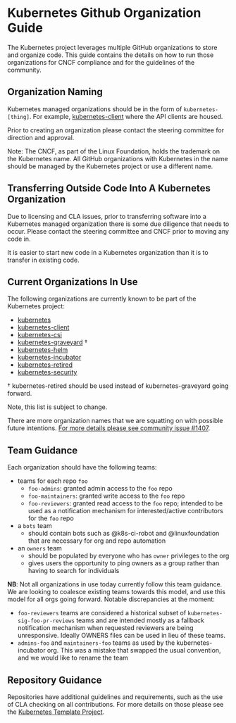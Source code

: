 # Kubernetes Github Organization Guide

The Kubernetes project leverages multiple GitHub organizations to store and
organize code. This guide contains the details on how to run those organizations
for CNCF compliance and for the guidelines of the community.

## Organization Naming

Kubernetes managed organizations should be in the form of `kubernetes-[thing]`.
For example, [kubernetes-client](https://github.com/kubernetes-client) where the
API clients are housed.

Prior to creating an organization please contact the steering committee for
direction and approval.

Note: The CNCF, as part of the Linux Foundation, holds the trademark on the
Kubernetes name. All GitHub organizations with Kubernetes in the name should be
managed by the Kubernetes project or use a different name.

## Transferring Outside Code Into A Kubernetes Organization

Due to licensing and CLA issues, prior to transferring software into a Kubernetes
managed organization there is some due diligence that needs to occur. Please
contact the steering committee and CNCF prior to moving any code in.

It is easier to start new code in a Kubernetes organization than it is to
transfer in existing code.

## Current Organizations In Use

The following organizations are currently known to be part of the Kubernetes
project:

* [kubernetes](https://github.com/kubernetes)
* [kubernetes-client](https://github.com/kubernetes-client)
* [kubernetes-csi](https://github.com/kubernetes-csi)
* [kubernetes-graveyard](https://github.com/kubernetes-graveyard) †
* [kubernetes-helm](https://github.com/kubernetes-helm)
* [kubernetes-incubator](https://github.com/kubernetes-incubator)
* [kubernetes-retired](https://github.com/kubernetes-retired)
* [kubernetes-security](https://github.com/kubernetes-security)

† kubernetes-retired should be used instead of kubernetes-graveyard going forward.

Note, this list is subject to change.

There are more organization names that we are squatting on with possible future
intentions. [For more details please see community issue #1407](https://github.com/kubernetes/community/issues/1407).

## Team Guidance

Each organization should have the following teams:

- teams for each repo `foo`
  - `foo-admins`: granted admin access to the `foo` repo
  - `foo-maintainers`: granted write access to the `foo` repo
  - `foo-reviewers`: granted read access to the `foo` repo; intended to be used as
    a notification mechanism for interested/active contributors for the `foo` repo
- a `bots` team
  - should contain bots such as @k8s-ci-robot and @linuxfoundation that are
    necessary for org and repo automation
- an `owners` team
  - should be populated by everyone who has `owner` privileges to the org
  - gives users the opportunity to ping owners as a group rather than having to
    search for individuals

**NB**: Not all organizations in use today currently follow this team guidance.
We are looking to coalesce existing teams towards this model, and use this model
for all orgs going forward.  Notable discrepancies at the moment:

- `foo-reviewers` teams are considered a historical subset of
  `kubernetes-sig-foo-pr-reviews` teams and are intended mostly as a fallback
  notification mechanism when requested reviewers are being unresponsive.  Ideally
  OWNERS files can be used in lieu of these teams.
- `admins-foo` and `maintainers-foo` teams as used by the kubernetes-incubator
  org. This was a mistake that swapped the usual convention, and we would like
  to rename the team

## Repository Guidance

Repositories have additional guidelines and requirements, such as the use of
CLA checking on all contributions. For more details on those please see the
[Kubernetes Template Project](https://github.com/kubernetes/kubernetes-template-project).
